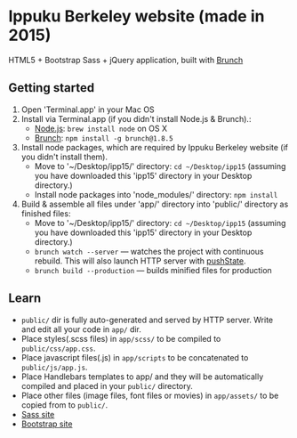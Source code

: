 # Ippuku Berkeley website (made in 2015)

HTML5 + Bootstrap Sass + jQuery application, built with [Brunch](http://brunch.io)

## Getting started
1. Open 'Terminal.app' in your Mac OS
2. Install via Terminal.app (if you didn't install Node.js & Brunch).:
    * [Node.js](http://nodejs.org): `brew install node` on OS X
    * [Brunch](http://brunch.io): `npm install -g brunch@1.8.5`
3. Install node packages, which are required by Ippuku Berkeley website (if you didn't install them).
    * Move to '~/Desktop/ipp15/' directory: `cd ~/Desktop/ipp15` (assuming you have downloaded this 'ipp15' directory in your Desktop directory.)
    * Install node packages into 'node_modules/' directory: `npm install`
4. Build & assemble all files under 'app/' directory into 'public/' directory as finished files:
    * Move to '~/Desktop/ipp15/' directory: `cd ~/Desktop/ipp15` (assuming you have downloaded this 'ipp15' directory in your Desktop directory.)
    * `brunch watch --server` — watches the project with continuous rebuild. This will also launch HTTP server with [pushState](https://developer.mozilla.org/en-US/docs/Web/Guide/API/DOM/Manipulating_the_browser_history).
    * `brunch build --production` — builds minified files for production
    
## Learn
 * `public/` dir is fully auto-generated and served by HTTP server.  Write and edit all your code in `app/` dir.
 * Place styles(.scss files) in `app/scss/` to be compiled to `public/css/app.css`.
 * Place javascript files(.js) in `app/scripts` to be concatenated to `public/js/app.js`.
 * Place Handlebars templates to app/ and they will be automatically compiled and placed in your `public/` directory.
 * Place other files (image files, font files or movies) in `app/assets/` to be copied from  to `public/`.
 * [Sass site](http://sass-lang.com)
 * [Bootstrap site](http://getbootstrap.com)

